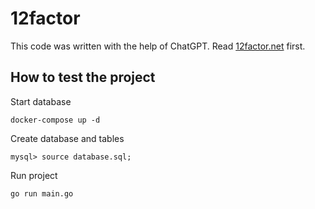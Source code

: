 # 12factor
This code was written with the help of ChatGPT.
Read [12factor.net](https://12factor.net/) first.

## How to test the project
Start database
```
docker-compose up -d
```

Create database and tables
```
mysql> source database.sql;
```

Run project
```
go run main.go
```
